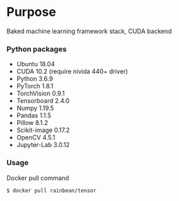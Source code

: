 # Purpose

Baked machine learning framework stack, CUDA backend

### Python packages

- Ubuntu 18.04
- CUDA 10.2 (require nivida 440+ driver)
- Python 3.6.9
- PyTorch 1.8.1
- TorchVision 0.9.1
- Tensorboard 2.4.0
- Numpy 1.19.5
- Pandas 1.1.5
- Pillow 8.1.2
- Scikit-image 0.17.2
- OpenCV 4.5.1
- Jupyter-Lab 3.0.12

### Usage

Docker pull command
```
$ docker pull rainbean/tensor
```
